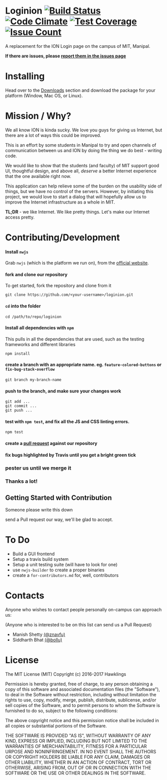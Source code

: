 Loginion [![Build Status](https://travis-ci.org/hawklings/loginion.svg?branch=master)](https://travis-ci.org/hawklings/loginion) [![Code Climate](https://codeclimate.com/github/hawklings/loginion/badges/gpa.svg)](https://codeclimate.com/github/hawklings/loginion) [![Test Coverage](https://codeclimate.com/github/hawklings/loginion/badges/coverage.svg)](https://codeclimate.com/github/hawklings/loginion/coverage) [![Issue Count](https://codeclimate.com/github/hawklings/loginion/badges/issue_count.svg)](https://codeclimate.com/github/hawklings/loginion)
=========

A replacement for the ION Login page on the campus of MIT, Manipal.

**If there are issues, please [report them in the issues page](https://github.com/hawklings/loginion/issues)**


Installing
==========

Head over to the [Downloads](#) section and download the package for your platform (Window, Mac OS, or Linux).


Mission / Why?
==============

We all know ION is kinda sucky. We love you guys for giving us Internet, but there are
a lot of ways this could be improved.

This is an effort by some students in Manipal to try and open channels of communication
between us and ION by doing the thing we do best - writing code.

We would like to show that the students (and faculty) of MIT support good UI, thoughtful
design, and above all, *deserve* a better Internet experience that the one available
right now. 

This application can help relieve some of the burden on the usability side of things,
but we have no control of the servers. However, by initiating this project, we would love
to start a dialog that will hopefully allow us to improve the Internet infrastructure as a
whole in MIT.

**TL;DR** - we like Internet. We like pretty things. Let's make our Internet access pretty.


Contributing/Development
========================

#### Install `nwjs`

Grab `nwjs` (which is the platform we run on), from the [official website](http://nwjs.io).


#### fork and clone our repository
To get started, fork the repository and clone from it
```
git clone https://github.com/<your-username>/loginion.git
```


#### `cd` into the folder
```
cd /path/to/repo/loginion
```

#### Install all dependencies with `npm`
This pulls in all the dependencies that are used, such as the
testing frameworks and different libraries

```
npm install
```


#### create a branch with an appropriate name. eg. `feature-colored-buttons` or `fix-bug-stack-overflow`
```
git branch my-branch-name
```


#### push to the branch, and make sure your changes work
```
git add ...
git commit ...
git push ...
```


#### test with `npm test`, and fix all the JS and CSS linting errors.
```
npm test
```


#### create a [pull request](https://github.com/hawklings/loginion/pulls) against our repository


#### fix bugs highlighted by Travis until you get a bright green tick


### pester us until we merge it


### Thanks a lot!

Getting Started with Contribution
---------------------------------

Someone please write this down

send a Pull request our way, we'll be glad to accept.



To Do
=====

* Build a GUI frontend
* Setup a travis build system
* Setup a unit testing suite (will have to look for one)
* use `nwjs-builder` to create a proper binaries
* create a `for-contributors.md` for, well, contributors

Contacts
========

Anyone who wishes to contact people personally on-campus can approach us:

(Anyone who is interested to be on this list can send us a Pull Request)

* Manish Shetty [(@znavfu)](http://www.github.com/znavfu)
* Siddharth Bhat [(@bollu)](http://www.github.com/bollu)

License
=======

The MIT License (MIT)
Copyright (c) 2016-2017 Hawklings

Permission is hereby granted, free of charge, to any person obtaining a copy of this software and associated
documentation files (the "Software"), to deal in the Software without restriction, including without limitation
the rights to use, copy, modify, merge, publish, distribute, sublicense, and/or sell copies of the Software, 
and to permit persons to whom the Software is furnished to do so, subject to the following conditions:


The above copyright notice and this permission notice shall be included in all copies or substantial portions
of the Software.

THE SOFTWARE IS PROVIDED "AS IS", WITHOUT WARRANTY OF ANY KIND, EXPRESS OR IMPLIED,
INCLUDING BUT NOT LIMITED TO THE WARRANTIES OF MERCHANTABILITY, FITNESS FOR A PARTICULAR 
URPOSE AND NONINFRINGEMENT. IN NO EVENT SHALL THE AUTHORS OR COPYRIGHT HOLDERS BE LIABLE
FOR ANY CLAIM, DAMAGES OR OTHER LIABILITY, WHETHER IN AN ACTION OF CONTRACT,
TORT OR OTHERWISE, ARISING FROM, OUT OF OR IN CONNECTION WITH THE SOFTWARE
OR THE USE OR OTHER DEALINGS IN THE SOFTWARE.


